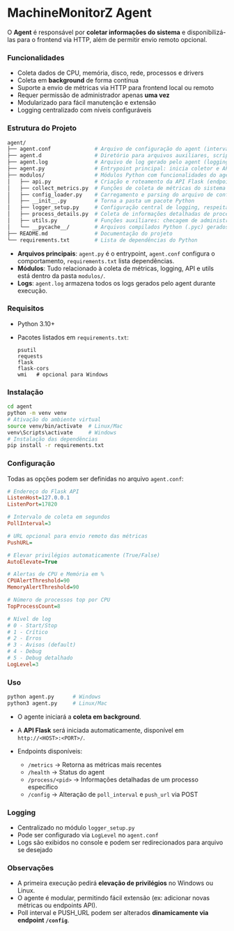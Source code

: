 # MachineMonitorZ Agent

O **Agent** é responsável por **coletar informações do sistema** e disponibilizá-las para o frontend via HTTP, além de permitir envio remoto opcional.

### Funcionalidades

* Coleta dados de CPU, memória, disco, rede, processos e drivers
* Coleta em **background** de forma contínua
* Suporte a envio de métricas via HTTP para frontend local ou remoto
* Requer permissão de administrador apenas **uma vez**
* Modularizado para fácil manutenção e extensão
* Logging centralizado com níveis configuráveis

### Estrutura do Projeto

```bash
agent/
├── agent.conf              # Arquivo de configuração do agent (intervalo, porta, alertas, etc.)
├── agent.d                 # Diretório para arquivos auxiliares, scripts ou backups do agent
├── agent.log               # Arquivo de log gerado pelo agent (logging centralizado)
├── agent.py                # Entrypoint principal: inicia coletor e API Flask
├── modulos/                # Módulos Python com funcionalidades do agent
│   ├── api.py              # Criação e roteamento da API Flask (endpoints /metrics, /health, /process)
│   ├── collect_metrics.py  # Funções de coleta de métricas do sistema (CPU, Memória, Disco, Rede, Drivers)
│   ├── config_loader.py    # Carregamento e parsing do arquivo de configuração agent.conf
│   ├── __init__.py         # Torna a pasta um pacote Python
│   ├── logger_setup.py     # Configuração central de logging, respeitando LogLevel
│   ├── process_details.py  # Coleta de informações detalhadas de processos individuais
│   ├── utils.py            # Funções auxiliares: checagem de administrador, helpers OS
│   └── __pycache__/        # Arquivos compilados Python (.pyc) gerados automaticamente
├── README.md               # Documentação do projeto
└── requirements.txt        # Lista de dependências do Python
```

* **Arquivos principais**: `agent.py` é o entrypoint, `agent.conf` configura o comportamento, `requirements.txt` lista dependências.
* **Módulos**: Tudo relacionado à coleta de métricas, logging, API e utils está dentro da pasta `modulos/`.
* **Logs**: `agent.log` armazena todos os logs gerados pelo agent durante execução.

### Requisitos

* Python 3.10+
* Pacotes listados em `requirements.txt`:

  ```text
  psutil
  requests
  flask
  flask-cors
  wmi   # opcional para Windows
  ```

### Instalação

```bash
cd agent
python -m venv venv
# Ativação do ambiente virtual
source venv/bin/activate  # Linux/Mac
venv\Scripts\activate     # Windows
# Instalação das dependências
pip install -r requirements.txt
```

### Configuração

Todas as opções podem ser definidas no arquivo `agent.conf`:

```ini
# Endereço do Flask API
ListenHost=127.0.0.1
ListenPort=17820

# Intervalo de coleta em segundos
PollInterval=3

# URL opcional para envio remoto das métricas
PushURL=

# Elevar privilégios automaticamente (True/False)
AutoElevate=True

# Alertas de CPU e Memória em %
CPUAlertThreshold=90
MemoryAlertThreshold=90

# Número de processos top por CPU
TopProcessCount=8

# Nível de log
# 0 - Start/Stop
# 1 - Crítico
# 2 - Erros
# 3 - Avisos (default)
# 4 - Debug
# 5 - Debug detalhado
LogLevel=3
```

### Uso

```bash
python agent.py      # Windows
python3 agent.py     # Linux/Mac
```

* O agente iniciará a **coleta em background**.
* A **API Flask** será iniciada automaticamente, disponível em `http://<HOST>:<PORT>/`.
* Endpoints disponíveis:

  * `/metrics` → Retorna as métricas mais recentes
  * `/health` → Status do agent
  * `/process/<pid>` → Informações detalhadas de um processo específico
  * `/config` → Alteração de `poll_interval` e `push_url` via POST

### Logging

* Centralizado no módulo `logger_setup.py`
* Pode ser configurado via `LogLevel` no `agent.conf`
* Logs são exibidos no console e podem ser redirecionados para arquivo se desejado

### Observações

* A primeira execução pedirá **elevação de privilégios** no Windows ou Linux.
* O agente é modular, permitindo fácil extensão (ex: adicionar novas métricas ou endpoints API).
* Poll interval e PUSH_URL podem ser alterados **dinamicamente via endpoint `/config`**.
